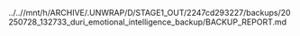 ../..//mnt/h/ARCHIVE/.UNWRAP/D/STAGE1_OUT/2247cd293227/backups/20250728_132733_duri_emotional_intelligence_backup/BACKUP_REPORT.md